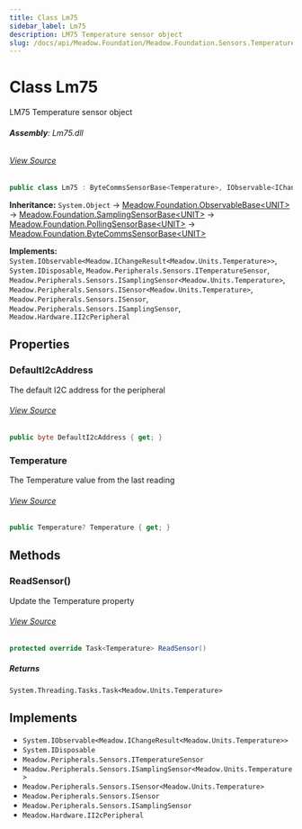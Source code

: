 ```yaml
---
title: Class Lm75
sidebar_label: Lm75
description: LM75 Temperature sensor object
slug: /docs/api/Meadow.Foundation/Meadow.Foundation.Sensors.Temperature/Lm75
---
```

# Class Lm75
LM75 Temperature sensor object

###### **Assembly**: Lm75.dll
###### [View Source](https://github.com/WildernessLabs/Meadow.Foundation.git/blob/develop/Source/Meadow.Foundation.Peripherals/Sensors.Temperature.Lm75/Driver/Lm75.Registers.cs#L3)
```csharp title="Declaration"
public class Lm75 : ByteCommsSensorBase<Temperature>, IObservable<IChangeResult<Temperature>>, IDisposable, ITemperatureSensor, ISamplingSensor<Temperature>, ISensor<Temperature>, ISensor, ISamplingSensor, II2cPeripheral
```
**Inheritance:** `System.Object` -> [Meadow.Foundation.ObservableBase&lt;UNIT&gt;](../Meadow.Foundation/ObservableBase`UNIT`) -> [Meadow.Foundation.SamplingSensorBase&lt;UNIT&gt;](../Meadow.Foundation/SamplingSensorBase`UNIT`) -> [Meadow.Foundation.PollingSensorBase&lt;UNIT&gt;](../Meadow.Foundation/PollingSensorBase`UNIT`) -> [Meadow.Foundation.ByteCommsSensorBase&lt;UNIT&gt;](../Meadow.Foundation/ByteCommsSensorBase`UNIT`)

**Implements:**  
`System.IObservable<Meadow.IChangeResult<Meadow.Units.Temperature>>`, `System.IDisposable`, `Meadow.Peripherals.Sensors.ITemperatureSensor`, `Meadow.Peripherals.Sensors.ISamplingSensor<Meadow.Units.Temperature>`, `Meadow.Peripherals.Sensors.ISensor<Meadow.Units.Temperature>`, `Meadow.Peripherals.Sensors.ISensor`, `Meadow.Peripherals.Sensors.ISamplingSensor`, `Meadow.Hardware.II2cPeripheral`

## Properties
### DefaultI2cAddress
The default I2C address for the peripheral
###### [View Source](https://github.com/WildernessLabs/Meadow.Foundation.git/blob/develop/Source/Meadow.Foundation.Peripherals/Sensors.Temperature.Lm75/Driver/Lm75.cs#L17)
```csharp title="Declaration"
public byte DefaultI2cAddress { get; }
```
### Temperature
The Temperature value from the last reading
###### [View Source](https://github.com/WildernessLabs/Meadow.Foundation.git/blob/develop/Source/Meadow.Foundation.Peripherals/Sensors.Temperature.Lm75/Driver/Lm75.cs#L22)
```csharp title="Declaration"
public Temperature? Temperature { get; }
```
## Methods
### ReadSensor()
Update the Temperature property
###### [View Source](https://github.com/WildernessLabs/Meadow.Foundation.git/blob/develop/Source/Meadow.Foundation.Peripherals/Sensors.Temperature.Lm75/Driver/Lm75.cs#L37)
```csharp title="Declaration"
protected override Task<Temperature> ReadSensor()
```

##### Returns

`System.Threading.Tasks.Task<Meadow.Units.Temperature>`

## Implements

* `System.IObservable<Meadow.IChangeResult<Meadow.Units.Temperature>>`
* `System.IDisposable`
* `Meadow.Peripherals.Sensors.ITemperatureSensor`
* `Meadow.Peripherals.Sensors.ISamplingSensor<Meadow.Units.Temperature>`
* `Meadow.Peripherals.Sensors.ISensor<Meadow.Units.Temperature>`
* `Meadow.Peripherals.Sensors.ISensor`
* `Meadow.Peripherals.Sensors.ISamplingSensor`
* `Meadow.Hardware.II2cPeripheral`
